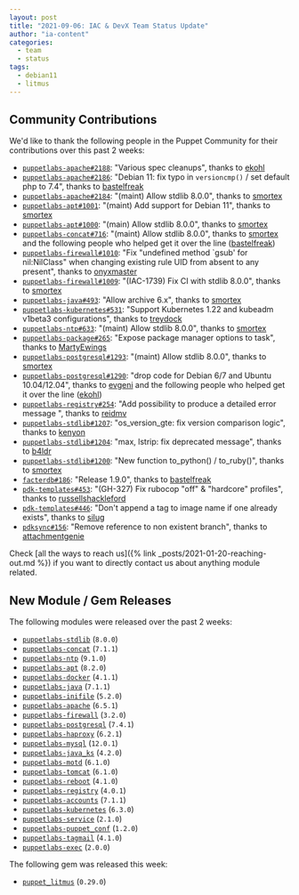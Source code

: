 ```yaml
---
layout: post
title: "2021-09-06: IAC & DevX Team Status Update"
author: "ia-content"
categories:
  - team
  - status
tags:
  - debian11
  - litmus
---
```


## Community Contributions

We'd like to thank the following people in the Puppet Community for their contributions over this past 2 weeks:

- [`puppetlabs-apache#2188`][puppetlabs-apache-pr-2188]: "Various spec cleanups", thanks to [ekohl][ekohl]
- [`puppetlabs-apache#2186`][puppetlabs-apache-pr-2186]: "Debian 11: fix typo in `versioncmp()` / set default php to 7.4", thanks to [bastelfreak][bastelfreak]
- [`puppetlabs-apache#2184`][puppetlabs-apache-pr-2184]: "(maint) Allow stdlib 8.0.0", thanks to [smortex][smortex]
- [`puppetlabs-apt#1001`][puppetlabs-apt-pr-1001]: "(maint) Add support for Debian 11", thanks to [smortex][smortex]
- [`puppetlabs-apt#1000`][puppetlabs-apt-pr-1000]: "(main) Allow stdlib 8.0.0", thanks to [smortex][smortex]
- [`puppetlabs-concat#716`][puppetlabs-concat-pr-716]: "(maint) Allow stdlib 8.0.0", thanks to [smortex][smortex] and the following people who helped get it over the line ([bastelfreak][bastelfreak])
- [`puppetlabs-firewall#1010`][puppetlabs-firewall-pr-1010]: "Fix "undefined method `gsub' for nil:NilClass" when changing existing rule UID from absent to any present", thanks to [onyxmaster][onyxmaster]
- [`puppetlabs-firewall#1009`][puppetlabs-firewall-pr-1009]: "(IAC-1739) Fix CI with stdlib 8.0.0", thanks to [smortex][smortex]
- [`puppetlabs-java#493`][puppetlabs-java-pr-493]: "Allow archive 6.x", thanks to [smortex][smortex]
- [`puppetlabs-kubernetes#531`][puppetlabs-kubernetes-pr-531]: "Support Kubernetes 1.22 and kubeadm v1beta3 configurations", thanks to [treydock][treydock]
- [`puppetlabs-ntp#633`][puppetlabs-ntp-pr-633]: "(maint) Allow stdlib 8.0.0", thanks to [smortex][smortex]
- [`puppetlabs-package#265`][puppetlabs-package-pr-265]: "Expose package manager options to task", thanks to [MartyEwings][MartyEwings]
- [`puppetlabs-postgresql#1293`][puppetlabs-postgresql-pr-1293]: "(maint) Allow stdlib 8.0.0", thanks to [smortex][smortex]
- [`puppetlabs-postgresql#1290`][puppetlabs-postgresql-pr-1290]: "drop code for Debian 6/7 and Ubuntu 10.04/12.04", thanks to [evgeni][evgeni] and the following people who helped get it over the line ([ekohl][ekohl])
- [`puppetlabs-registry#254`][puppetlabs-registry-pr-254]: "Add possibility to produce a detailed error message ", thanks to [reidmv][reidmv]
- [`puppetlabs-stdlib#1207`][puppetlabs-stdlib-pr-1207]: "os_version_gte: fix version comparison logic", thanks to [kenyon][kenyon]
- [`puppetlabs-stdlib#1204`][puppetlabs-stdlib-pr-1204]: "max, lstrip: fix deprecated message", thanks to [b4ldr][b4ldr]
- [`puppetlabs-stdlib#1200`][puppetlabs-stdlib-pr-1200]: "New function to_python() / to_ruby()", thanks to [smortex][smortex]
- [`facterdb#186`][facterdb-pr-186]: "Release 1.9.0", thanks to [bastelfreak][bastelfreak]
- [`pdk-templates#453`][pdk-templates-pr-453]: "(GH-327) Fix rubocop "off" & "hardcore" profiles", thanks to [russellshackleford][russellshackleford]
- [`pdk-templates#446`][pdk-templates-pr-446]: "Don't append a tag to image name if one already exists", thanks to [silug][silug]
- [`pdksync#156`][pdksync-pr-156]: "Remove reference to non existent branch", thanks to [attachmentgenie][attachmentgenie]

Check [all the ways to reach us]({% link _posts/2021-01-20-reaching-out.md %}) if you want to directly contact us about anything module related.

## New Module / Gem Releases

The following modules were released over the past 2 weeks:

- [`puppetlabs-stdlib`][puppetlabs-stdlib] (`8.0.0`)
- [`puppetlabs-concat`][puppetlabs-concat] (`7.1.1`)
- [`puppetlabs-ntp`][puppetlabs-ntp] (`9.1.0`)
- [`puppetlabs-apt`][puppetlabs-apt] (`8.2.0`)
- [`puppetlabs-docker`][puppetlabs-docker] (`4.1.1`)
- [`puppetlabs-java`][puppetlabs-java] (`7.1.1`)
- [`puppetlabs-inifile`][puppetlabs-inifile] (`5.2.0`)
- [`puppetlabs-apache`][puppetlabs-apache] (`6.5.1`)
- [`puppetlabs-firewall`][puppetlabs-firewall] (`3.2.0`)
- [`puppetlabs-postgresql`][puppetlabs-postgresql] (`7.4.1`)
- [`puppetlabs-haproxy`][puppetlabs-haproxy] (`6.2.1`)
- [`puppetlabs-mysql`][puppetlabs-mysql] (`12.0.1`)
- [`puppetlabs-java_ks`][puppetlabs-java_ks] (`4.2.0`)
- [`puppetlabs-motd`][puppetlabs-motd] (`6.1.0`)
- [`puppetlabs-tomcat`][puppetlabs-tomcat] (`6.1.0`)
- [`puppetlabs-reboot`][puppetlabs-reboot] (`4.1.0`)
- [`puppetlabs-registry`][puppetlabs-registry] (`4.0.1`)
- [`puppetlabs-accounts`][puppetlabs-accounts] (`7.1.1`)
- [`puppetlabs-kubernetes`][puppetlabs-kubernetes] (`6.3.0`)
- [`puppetlabs-service`][puppetlabs-service] (`2.1.0`)
- [`puppetlabs-puppet_conf`][puppetlabs-puppet_conf] (`1.2.0`)
- [`puppetlabs-tagmail`][puppetlabs-tagmail] (`4.1.0`)
- [`puppetlabs-exec`][puppetlabs-exec] (`2.0.0`)

The following gem was released this week:

- [`puppet_litmus`][puppet_litmus] (`0.29.0`)

  [puppetlabs-stdlib]: https://github.com/puppetlabs/puppetlabs-stdlib
  [puppetlabs-concat]: https://github.com/puppetlabs/puppetlabs-concat
  [puppetlabs-ntp]: https://github.com/puppetlabs/puppetlabs-ntp
  [puppetlabs-apt]: https://github.com/puppetlabs/puppetlabs-apt
  [puppetlabs-docker]: https://github.com/puppetlabs/puppetlabs-docker
  [puppetlabs-java]: https://github.com/puppetlabs/puppetlabs-java
  [puppetlabs-inifile]: https://github.com/puppetlabs/puppetlabs-inifile
  [puppetlabs-apache]: https://github.com/puppetlabs/puppetlabs-apache
  [puppetlabs-firewall]: http://github.com/puppetlabs/puppetlabs-firewall
  [puppetlabs-postgresql]: https://github.com/puppetlabs/puppetlabs-postgresql
  [puppetlabs-haproxy]: https://github.com/puppetlabs/puppetlabs-haproxy
  [puppetlabs-mysql]: http://github.com/puppetlabs/puppetlabs-mysql
  [puppetlabs-java_ks]: https://github.com/puppetlabs/puppetlabs-java_ks
  [puppetlabs-motd]: https://github.com/puppetlabs/puppetlabs-motd
  [puppetlabs-tomcat]: https://github.com/puppetlabs/puppetlabs-tomcat
  [puppetlabs-reboot]: https://github.com/puppetlabs/puppetlabs-reboot
  [puppetlabs-registry]: https://github.com/puppetlabs/puppetlabs-registry
  [puppetlabs-accounts]: https://github.com/puppetlabs/puppetlabs-accounts
  [puppetlabs-kubernetes]: https://github.com/puppetlabs/puppetlabs-kubernetes
  [puppetlabs-service]: https://github.com/puppetlabs/puppetlabs-service
  [puppetlabs-puppet_conf]: https://github.com/puppetlabs/puppetlabs-puppet_conf
  [puppetlabs-tagmail]: https://github.com/puppetlabs/puppetlabs-tagmail/
  [puppetlabs-exec]: https://github.com/puppetlabs/puppetlabs-exec
  [puppetlabs-apache-pr-2188]: https://github.com/puppetlabs/puppetlabs-apache/pull/2188
  [ekohl]: https://github.com/ekohl
  [puppetlabs-apache-pr-2186]: https://github.com/puppetlabs/puppetlabs-apache/pull/2186
  [bastelfreak]: https://github.com/bastelfreak
  [puppetlabs-apache-pr-2184]: https://github.com/puppetlabs/puppetlabs-apache/pull/2184
  [smortex]: https://github.com/smortex
  [puppetlabs-apt-pr-1001]: https://github.com/puppetlabs/puppetlabs-apt/pull/1001
  [puppetlabs-apt-pr-1000]: https://github.com/puppetlabs/puppetlabs-apt/pull/1000
  [puppetlabs-concat-pr-716]: https://github.com/puppetlabs/puppetlabs-concat/pull/716
  [puppetlabs-firewall-pr-1010]: https://github.com/puppetlabs/puppetlabs-firewall/pull/1010
  [onyxmaster]: https://github.com/onyxmaster
  [puppetlabs-firewall-pr-1009]: https://github.com/puppetlabs/puppetlabs-firewall/pull/1009
  [puppetlabs-java-pr-493]: https://github.com/puppetlabs/puppetlabs-java/pull/493
  [puppetlabs-kubernetes-pr-531]: https://github.com/puppetlabs/puppetlabs-kubernetes/pull/531
  [treydock]: https://github.com/treydock
  [puppetlabs-ntp-pr-633]: https://github.com/puppetlabs/puppetlabs-ntp/pull/633
  [puppetlabs-package-pr-265]: https://github.com/puppetlabs/puppetlabs-package/pull/265
  [MartyEwings]: https://github.com/MartyEwings
  [puppetlabs-postgresql-pr-1293]: https://github.com/puppetlabs/puppetlabs-postgresql/pull/1293
  [puppetlabs-postgresql-pr-1290]: https://github.com/puppetlabs/puppetlabs-postgresql/pull/1290
  [evgeni]: https://github.com/evgeni
  [puppetlabs-registry-pr-254]: https://github.com/puppetlabs/puppetlabs-registry/pull/254
  [reidmv]: https://github.com/reidmv
  [puppetlabs-stdlib-pr-1207]: https://github.com/puppetlabs/puppetlabs-stdlib/pull/1207
  [kenyon]: https://github.com/kenyon
  [puppetlabs-stdlib-pr-1204]: https://github.com/puppetlabs/puppetlabs-stdlib/pull/1204
  [b4ldr]: https://github.com/b4ldr
  [puppetlabs-stdlib-pr-1200]: https://github.com/puppetlabs/puppetlabs-stdlib/pull/1200
  [facterdb-pr-186]: https://github.com/voxpupuli/facterdb/pull/186
  [pdk-templates-pr-453]: https://github.com/puppetlabs/pdk-templates/pull/453
  [russellshackleford]: https://github.com/russellshackleford
  [pdk-templates-pr-446]: https://github.com/puppetlabs/pdk-templates/pull/446
  [silug]: https://github.com/silug
  [pdksync-pr-156]: https://github.com/puppetlabs/pdksync/pull/156
  [attachmentgenie]: https://github.com/attachmentgenie
  [puppet_litmus]: https://github.com/puppetlabs/puppet_litmus

  [Adrian]:             https://github.com/adrianiurca
  [Ben]:                https://github.com/binford2k
  [Ciaran]:             https://github.com/sanfrancrisko
  [Daiana]:             https://github.com/daianamezdrea
  [Danny]:              https://github.com/carabasdaniel
  [DavidArmstrong]:     https://github.com/da-ar
  [DavidSchmitt]:       https://github.com/DavidS
  [DavidSwan]:          https://github.com/david22swan
  [Disha]:              https://github.com/Disha-maker
  [James]:              https://github.com/jpogran
  [Lore]:               https://github.com/lionce
  [Michael]:            https://github.com/michaeltlombardi
  [Paula]:              https://github.com/pmcmaw
  [Sheena]:             https://github.com/sheenaajay
  [Supported Modules]:  https://puppetlabs.github.io/iac/modules/
  [Tools]:              https://puppetlabs.github.io/iac/tools/
